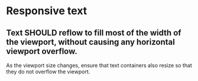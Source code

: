 # Responsive text

## Text SHOULD reflow to fill most of the width of the viewport, without causing any horizontal viewport overflow.

As the viewport size changes, ensure that text containers also resize so that they do not overflow the viewport.